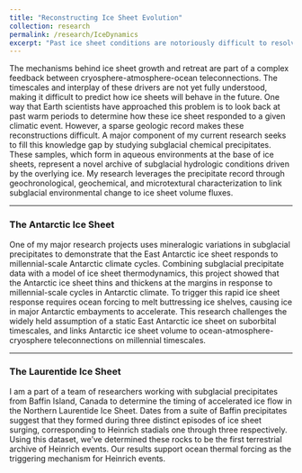 ```yaml
---
title: "Reconstructing Ice Sheet Evolution"
collection: research
permalink: /research/IceDynamics
excerpt: "Past ice sheet conditions are notoriously difficult to resolve, as the most recent ice advance razes geologic records of previous glaciations. One of my research initiatives combines geochronological and geochemical characterization of subglacial precipitates to link changes in the basal environmental to ice sheet dynamics.<br/><img src='/images/TaylorValley.jpeg'>""
---
```

The mechanisms behind ice sheet growth and retreat are part of a complex feedback between cryosphere-atmosphere-ocean teleconnections. The timescales and 
interplay of these drivers are not yet fully understood, making it difficult to predict how ice sheets will behave in the future. One way that Earth scientists 
have approached this problem is to look back at past warm periods to determine how these ice sheet responded to a given climatic event. However, a sparse geologic 
record makes these reconstructions difficult. A major component of my current research seeks to fill this knowledge gap by studying subglacial chemical 
precipitates. These samples, which form in aqueous environments at the base of ice sheets, represent a novel archive of subglacial hydrologic conditions driven 
by the overlying ice. My research leverages the precipitate record through geochronological, geochemical, and microtextural characterization to link subglacial 
environmental change to ice sheet volume fluxes.

---
### The Antarctic Ice Sheet
One of my major research projects uses mineralogic variations in subglacial precipitates to demonstrate that the East Antarctic ice sheet responds to 
millennial-scale Antarctic climate cycles. Combining subglacial precipitate data with a model of ice sheet thermodynamics, this project showed that the Antarctic 
ice sheet thins and thickens at the margins in response to millennial-scale cycles in Antarctic climate.  To trigger this rapid ice sheet response requires ocean 
forcing to melt buttressing ice shelves, causing ice in major Antarctic embayments to accelerate. This research challenges the widely held assumption of a static 
East Antarctic ice sheet on suborbital timescales, and links Antarctic ice sheet volume to ocean-atmosphere-cryosphere teleconnections on millennial timescales.

---
### The Laurentide Ice Sheet
I am a part of a team of researchers working with subglacial precipitates from Baffin Island, Canada to determine the timing of accelerated ice flow in the 
Northern Laurentide Ice Sheet. Dates from a suite of Baffin precipitates suggest that they formed during three distinct episodes of ice sheet surging, corresponding
to Heinrich stadials one through three respectively. Using this dataset, we’ve determined these rocks to be the first terrestrial archive of Heinrich events. Our 
results support ocean thermal forcing as the triggering mechanism for Heinrich events.
